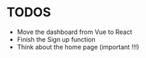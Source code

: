 # TODOS

 - Move the dashboard from Vue to React
 - Finish the Sign up function
 - Think about the home page (important !!!)
